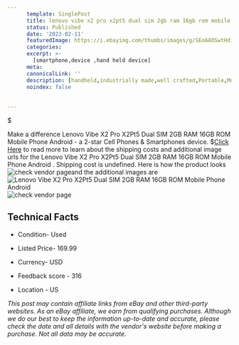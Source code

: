 ```yaml
---
      template: SinglePost
      title: lenovo vibe x2 pro x2pt5 dual sim 2gb ram 16gb rom mobile phone android 
      status: Published
      date: '2023-02-11'
      featuredImage: https://i.ebayimg.com/thumbs/images/g/SEoAAOSwtHdiZLn1/s-l225.jpg
      categories: 
      excerpt: >-
        [smartphone,device ,hand held device]
      meta:
      canonicalLink: ''
      description: [handheld,industrially made,well crafted,Portable,Mobile,Compact,Convenient,Lightweight,Maneuverable,Man-portable,Miniature,Carriable,Hand-held,Light,Holdable,Transportable,Mobile device,Pocket-sized,On-the-go,Wireless,Cordless,Compact size,Convenient size, smartphone,device ,hand held device]
      noindex: false
      
        
---
```

$

Make a difference Lenovo Vibe X2 Pro X2Pt5 Dual SIM 2GB RAM 16GB ROM Mobile Phone Android  - a 2-star Cell Phones & Smartphones device.
$[Click Here](https://www.ebay.com/itm/194999603224?hash=item2d66e1d018%3Ag%3ASEoAAOSwtHdiZLn1&mkevt=1&mkcid=1&mkrid=711-53200-19255-0&campid=%253CePNCampaignId%253E&customid=%253CreferenceId%253E&toolid=10049) to read more to learn about the shipping costs and additional image urls for the Lenovo Vibe X2 Pro X2Pt5 Dual SIM 2GB RAM 16GB ROM Mobile Phone Android . Shipping cost is undefined. Here is how the product looks ![check vendor page](https://i.ebayimg.com/thumbs/images/g/SEoAAOSwtHdiZLn1/s-l225.jpg)and the additional images are![Lenovo Vibe X2 Pro X2Pt5 Dual SIM 2GB RAM 16GB ROM Mobile Phone Android ](https://i.ebayimg.com/images/g/SEoAAOSwtHdiZLn1/s-l1600.jpg)![check vendor page](https://origin-galleryplus.ebayimg.com/ws/web/194999603224_2_0_1/225x225.jpg,https://origin-galleryplus.ebayimg.com/ws/web/194999603224_3_0_1/225x225.jpg,https://origin-galleryplus.ebayimg.com/ws/web/194999603224_4_0_1/225x225.jpg,https://origin-galleryplus.ebayimg.com/ws/web/194999603224_5_0_1/225x225.jpg,https://origin-galleryplus.ebayimg.com/ws/web/194999603224_6_0_1/225x225.jpg,https://origin-galleryplus.ebayimg.com/ws/web/194999603224_7_0_1/225x225.jpg,https://origin-galleryplus.ebayimg.com/ws/web/194999603224_8_0_1/225x225.jpg)



 ## Technical Facts 



     
      

 - Condition- Used 


      

 - Listed Price- 169.99 


      

 - Currency- USD 


      

 - Feedback score - 316 


      

 - Location - US 


      
      

 *_This post may contain affiliate links from eBay and other third-party websites. As an eBay affiliate, we earn from qualifying purchases. Although we do our best to keep the information up-to-date and accurate, please check the date and all details with the vendor's website before making a purchase. Not all data may be accurate._*






